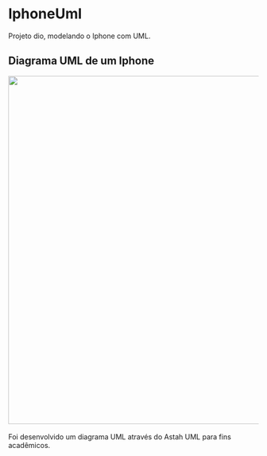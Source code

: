 # IphoneUml
Projeto dio, modelando o Iphone com UML.

## Diagrama UML de um Iphone
<div align="center">
<img src="https://github.com/user-attachments/assets/b6317aef-bf67-45be-96d1-fdffe223a99b" width="700px" />
</div>
<br>
Foi desenvolvido um diagrama UML através do Astah UML para fins acadêmicos.

